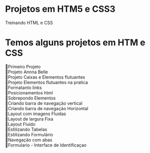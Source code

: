 # Projetos em HTM5 e CSS3

Treinando HTML e CSS

# Temos alguns projetos em HTM e CSS

🚀Primeiro Projeto<br>
🚀Projeto Annna Belle<br>
🚀Projeto Caixas e Elementos flutuantes<br>
🚀Projeto Elementos flutuantes na pratica<br>
🚀Formatanto links<br>
🚀Posicionamentos html<br>
🚀Sobrepondo Elementos<br>
🚀Criando barra de navegação vertical<br>
🚀Criando barra de navegação Horizontal<br>
🚀Layout com imagens Fluidas<br>
🚀Layout de largura Fixa<br>
🚀Layout Fluido<br>
🚀Estilizando Tabelas<br>
🚀Estilizando Formulário<br>
🚀Navegação com abas<br>
🚀Formulario - Interface de Identificaçao<br>